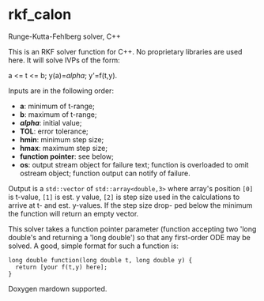 # rkf_calon
Runge-Kutta-Fehlberg solver, C++

This is an RKF solver function for C++. No proprietary libraries
are used here. It will solve IVPs of the form:

a <= t <= b; y(a)=*alpha*; y'=f(t,y).

Inputs are in the following order:
- **a**: minimum of t-range;
- **b**: maximum of t-range;
- **_alpha_**: initial value;
- **TOL**: error tolerance;
- **hmin**: minimum step size;
- **hmax**: maximum step size;
- **function pointer**: see below;
- **os**: output stream object for failure text; function is 
overloaded to omit ostream object; function output can
notify of failure.

Output is a `std::vector` of `std::array<double,3>` where array's position
`[0]` is t-value, `[1]` is est. y value, `[2]` is step size used in the
calculations to arrive at t- and est. y-values. If the step size drop-
ped below the minimum the function will return an empty vector.


This solver takes a function pointer parameter (function accepting two
'long double's and returning a 'long double') so that any first-order
ODE may be solved. A good, simple format for such a function is:

```
long double function(long double t, long double y) {
  return [your f(t,y) here];
}
```

Doxygen mardown supported.
